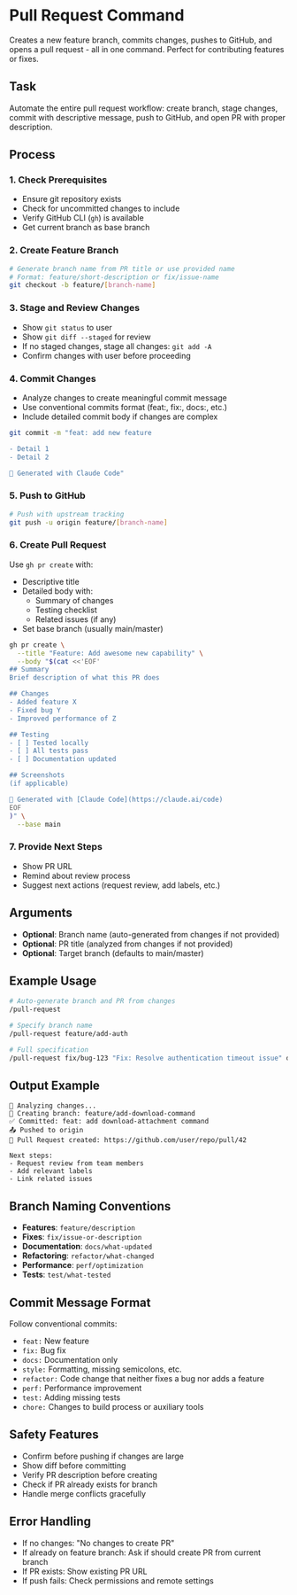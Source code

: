 # Pull Request Command

Creates a new feature branch, commits changes, pushes to GitHub, and opens a pull request - all in one command. Perfect for contributing features or fixes.

## Task

Automate the entire pull request workflow: create branch, stage changes, commit with descriptive message, push to GitHub, and open PR with proper description.

## Process

### 1. **Check Prerequisites**
   - Ensure git repository exists
   - Check for uncommitted changes to include
   - Verify GitHub CLI (`gh`) is available
   - Get current branch as base branch

### 2. **Create Feature Branch**
   ```bash
   # Generate branch name from PR title or use provided name
   # Format: feature/short-description or fix/issue-name
   git checkout -b feature/[branch-name]
   ```

### 3. **Stage and Review Changes**
   - Show `git status` to user
   - Show `git diff --staged` for review
   - If no staged changes, stage all changes: `git add -A`
   - Confirm changes with user before proceeding

### 4. **Commit Changes**
   - Analyze changes to create meaningful commit message
   - Use conventional commits format (feat:, fix:, docs:, etc.)
   - Include detailed commit body if changes are complex
   ```bash
   git commit -m "feat: add new feature

   - Detail 1
   - Detail 2

   🤖 Generated with Claude Code"
   ```

### 5. **Push to GitHub**
   ```bash
   # Push with upstream tracking
   git push -u origin feature/[branch-name]
   ```

### 6. **Create Pull Request**
   Use `gh pr create` with:
   - Descriptive title
   - Detailed body with:
     - Summary of changes
     - Testing checklist
     - Related issues (if any)
   - Set base branch (usually main/master)

   ```bash
   gh pr create \
     --title "Feature: Add awesome new capability" \
     --body "$(cat <<'EOF'
   ## Summary
   Brief description of what this PR does

   ## Changes
   - Added feature X
   - Fixed bug Y
   - Improved performance of Z

   ## Testing
   - [ ] Tested locally
   - [ ] All tests pass
   - [ ] Documentation updated

   ## Screenshots
   (if applicable)

   🤖 Generated with [Claude Code](https://claude.ai/code)
   EOF
   )" \
     --base main
   ```

### 7. **Provide Next Steps**
   - Show PR URL
   - Remind about review process
   - Suggest next actions (request review, add labels, etc.)

## Arguments

- **Optional**: Branch name (auto-generated from changes if not provided)
- **Optional**: PR title (analyzed from changes if not provided)
- **Optional**: Target branch (defaults to main/master)

## Example Usage

```bash
# Auto-generate branch and PR from changes
/pull-request

# Specify branch name
/pull-request feature/add-auth

# Full specification
/pull-request fix/bug-123 "Fix: Resolve authentication timeout issue" develop
```

## Output Example

```
📝 Analyzing changes...
🌿 Creating branch: feature/add-download-command
✅ Committed: feat: add download-attachment command
📤 Pushed to origin
🔗 Pull Request created: https://github.com/user/repo/pull/42

Next steps:
- Request review from team members
- Add relevant labels
- Link related issues
```

## Branch Naming Conventions

- **Features**: `feature/description`
- **Fixes**: `fix/issue-or-description`
- **Documentation**: `docs/what-updated`
- **Refactoring**: `refactor/what-changed`
- **Performance**: `perf/optimization`
- **Tests**: `test/what-tested`

## Commit Message Format

Follow conventional commits:
- `feat:` New feature
- `fix:` Bug fix
- `docs:` Documentation only
- `style:` Formatting, missing semicolons, etc.
- `refactor:` Code change that neither fixes a bug nor adds a feature
- `perf:` Performance improvement
- `test:` Adding missing tests
- `chore:` Changes to build process or auxiliary tools

## Safety Features

- Confirm before pushing if changes are large
- Show diff before committing
- Verify PR description before creating
- Check if PR already exists for branch
- Handle merge conflicts gracefully

## Error Handling

- If no changes: "No changes to create PR"
- If already on feature branch: Ask if should create PR from current branch
- If PR exists: Show existing PR URL
- If push fails: Check permissions and remote settings